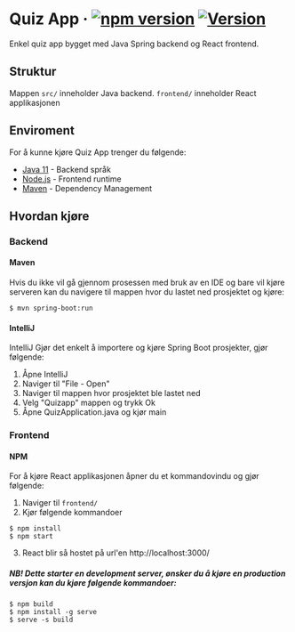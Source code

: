 # Quiz App · [![npm version](https://badge.fury.io/js/react.svg)](//npmjs.com/package/react) [![Version](https://img.shields.io/badge/Version-1.0.0-Green.svg)](https://shields.io/) 
Enkel quiz app bygget med Java Spring backend og React frontend.

## Struktur
Mappen `src/` inneholder Java backend. `frontend/` inneholder React applikasjonen

## Enviroment
For å kunne kjøre Quiz App trenger du følgende:

* [Java 11](https://www.oracle.com/java/technologies/javase-jdk11-downloads.html) - Backend språk
* [Node.js](https://github.com/nodejs/node) - Frontend runtime
* [Maven](https://maven.apache.org/) - Dependency Management

## Hvordan kjøre
### Backend
#### Maven
Hvis du ikke vil gå gjennom prosessen med bruk av en IDE og bare vil kjøre serveren kan du navigere til mappen hvor du lastet ned prosjektet og kjøre:
```
$ mvn spring-boot:run
```
#### IntelliJ
IntelliJ Gjør det enkelt å importere og kjøre Spring Boot prosjekter, gjør følgende:
1. Åpne IntelliJ
2. Naviger til "File - Open"
3. Naviger til mappen hvor prosjektet ble lastet ned
4. Velg "Quizapp" mappen og trykk Ok
5. Åpne QuizApplication.java og kjør main

### Frontend
#### NPM
For å kjøre React applikasjonen åpner du et kommandovindu og gjør følgende:
1. Naviger til `frontend/`
2. Kjør følgende kommandoer
```
$ npm install
$ npm start
```
3. React blir så hostet på url'en http://localhost:3000/

##### NB! Dette starter en development server, ønsker du å kjøre en production versjon kan du kjøre følgende kommandoer:
```
$ npm build
$ npm install -g serve
$ serve -s build
```
